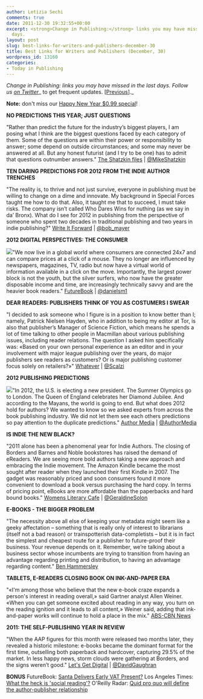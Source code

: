 ```yaml
---
author: Letizia Sechi
comments: true
date: 2011-12-30 19:32:55+00:00
excerpt: <strong>Change in Publishing:</strong> links you may have missed in the last
  days.
layout: post
slug: best-links-for-writers-and-publishers-december-30
title: Best Links for Writers and Publishers (December, 30)
wordpress_id: 13160
categories:
- Today in Publishing
---
```


_Change in Publishing: links you may have missed in the last days.
Follow us [on Twitter](http://www.twitter.com/40kbooks)__ to get frequent updates. [[Previous](http://www.40kbooks.com/?p=13065)]._

**Note:** don't miss our [Happy New Year $0.99 special](http://www.40kbooks.com/?p=13121)!

**NO PREDICTIONS THIS YEAR; JUST QUESTIONS**

"Rather than predict the future for the industry’s biggest players, I am posing what I think are the biggest questions faced by each category of them. Some of the questions are within their power or responsibility to answer; some depend on outside circumstances; and some may never be answered at all. But any honest futurist (and I try to be one) has to admit that questions outnumber answers."
[The Shatzkin files](http://www.idealog.com/blog/no-predictions-this-year-just-questions?utm_source=rss&utm_medium=rss&utm_campaign=no-predictions-this-year-just-questions) | [@MikeShatzkin](http://twitter.com/mikeshatzkin)

**TEN DARING PREDICTIONS FOR 2012 FROM THE INDIE AUTHOR TRENCHES**

"The reality is, to thrive and not just survive, everyone in publishing must be willing to change on a dime and innovate.  My background in Special Forces taught me how to do that.  Also, it taught me that to succeed, I must take risks.  The company isn’t called Who Dares Wins for nuthing (as we say in da’ Bronx).
What do I see for 2012 in publishing from the perspective of someone who spent two decades in traditional publishing and two years in indie publishing?"
[Write It Forward](http://writeitforward.wordpress.com/2011/12/26/ten-daring-predictions-for-2012-from-the-indie-author-trenches/) | [@bob_mayer](http://twitter.com/bob_mayer)

**2012 DIGITAL PERSPECTIVES: THE CONSUMER**

[![](http://www.40kbooks.com/wp-content/uploads/silver-surfers.jpg)](http://www.40kbooks.com/wp-content/uploads/silver-surfers.jpg)"We now live in a global world where consumers are connected 24x7 and can compare prices at a click of a mouse. They no longer are influenced by newspapers, magazines, TV, radio but now have a virtual world of information available in a click on the move. Importantly, the largest power block is not the youth, but the silver surfers, who now have the greater disposable income and time, are increasingly technically savvy and are the heavier book readers."
[FutureBook](http://www.futurebook.net/content/2012-digital-perspectives-consumer) | [@danielsm1](https://twitter.com/#!/danielsm1)

**DEAR READERS: PUBLISHERS THINK OF YOU AS COSTUMERS I SWEAR**

"I decided to ask someone who I figure is in a position to know better than I; namely, Patrick Nielsen Hayden, who in addition to being my editor at Tor, is also that publisher’s Manager of Science Fiction, which means he spends a lot of time talking to other people in Macmillan about various publishing issues, including reader relations. The question I asked him specifically was: «Based on your own personal experience as an editor and in your involvement with major league publishing over the years, do major publishers see readers as customers? Or is major publishing customer focus solely on retailers?»"
[Whatever](http://whatever.scalzi.com/2011/12/27/dear-readers-publishers-think-of-you-as-customers-i-swear/) | [@Scalzi](https://twitter.com/#!/scalzi)

**2012 PUBLISHING PREDICTIONS**

[![](http://www.40kbooks.com/wp-content/uploads/Predictions.jpg)](http://www.40kbooks.com/wp-content/uploads/Predictions.jpg)"In 2012, the U.S. is electing a new president. The Summer Olympics go to London. The Queen of England celebrates her Diamond Jubilee. And according to the Mayans, the world is going to end.
But what does 2012 hold for authors? We wanted to know so we asked experts from across the book publishing industry. We did not let them see each others predictions so pay attention to the duplicate predictions."
[Author Media](http://www.authormedia.com/2011/12/29/2012-publishing-predictions/) | [@AuthorMedia](http://twitter.com/#!/AuthorMedia)

**IS INDIE THE NEW BLACK?**

"2011 alone has been a phenomenal year for Indie Authors. The closing of Borders and Barnes and Noble bookstores has raised the demand of eReaders. We are seeing more bold authors taking a new approach and embracing the Indie movement. The Amazon Kindle became the most sought after reader when they launched their first Kindle in 2007. The gadget was reasonably priced and soon consumers found it more convenient to download a book versus purchasing the hard copy. In terms of pricing point, eBooks are more affordable than the paperbacks and hard bound books."
[Womens Literary Cafe](http://womensliterarycafe.com/content/indie-new-black) | [@GeraldineSolon](https://twitter.com/#!/geraldinesolon)

**E-BOOKS - THE BIGGER PROBLEM**

"The necessity above all else of keeping your metadata might seem like a geeky affectation – something that is really only of interest to librarians (itself not a bad reason) or trainspotterish data-completists – but it is in fact the simplest and cheapest route for a publisher to future-proof their business. Your revenue depends on it. Remember, we’re talking about a business sector whose incumbents are trying to transition from having an advantage regarding printing and distribution, to having an advantage regarding content."
[Ben Hammersley](http://www.benhammersley.com/?p=753-en&utm_source=feedburner&utm_medium=feed&utm_campaign=Feed%3A+BenHammersleysDangerousPrecedent+%28Ben+Hammersley%27s+Dangerous+Precedent%29)

**TABLETS, E-READERS CLOSING BOOK ON INK-AND-PAPER ERA**

"«I'm among those who believe that the new e-book craze expands a person's interest in reading overall,» said Gartner analyst Allen Weiner.
«When you can get someone excited about reading in any way, you turn on the reading ignition and it leads to all content,» Weiner said, adding that ink-and-paper works will continue to hold a place in the mix."
[ABS-CBN News](http://www.abs-cbnnews.com/lifestyle/gadgets-and-tech/12/29/11/tablets-e-readers-closing-book-ink-and-paper-era)

**2011: THE SELF-PUBLISHING YEAR IN REVIEW**

"When the AAP figures for this month were released two months later, they revealed a historic milestone: e-books became the dominant format for the first time, outselling both paperback and hardcover, capturing 29.5% of the market. In less happy news, storm clouds were gathering at Borders, and the signs weren’t good."
[Let's Get Digital](http://davidgaughran.wordpress.com/2011/12/29/2011-the-self-publishing-year-in-review/) | [@DavidGaughran](http://twitter.com/DavidGaughran)

**BONUS**
FutureBook: [Santa Delivers Early VAT Present?](http://www.futurebook.net/content/santa-delivers-early-vat-present)
Los Angeles Times: [What the heck is 'social reading'?](http://latimesblogs.latimes.com/jacketcopy/2011/12/what-the-heck-is-social-reading.html?utm_source=feedburner&utm_medium=feed&utm_campaign=Feed%3A+JacketCopy+%28Jacket+Copy%29)
O'Reilly Radar: [Quid pro quo will define the author-publisher relationship](http://radar.oreilly.com/2011/12/peter-meyers-html5-book-apps-publishers-authors.html?utm_source=feedburner&utm_medium=feed&utm_campaign=Feed%3A+oreilly%2Fradar%2Fatom+%28O%27Reilly+Radar%29)
